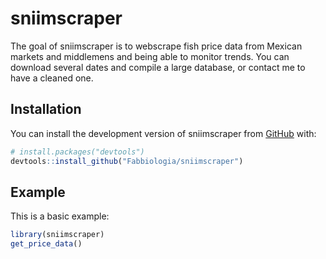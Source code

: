 
<!-- README.md is generated from README.Rmd. Please edit that file -->

# sniimscraper

<!-- badges: start -->
<!-- badges: end -->

The goal of sniimscraper is to webscrape fish price data from Mexican
markets and middlemens and being able to monitor trends. You can
download several dates and compile a large database, or contact me to
have a cleaned one.

## Installation

You can install the development version of sniimscraper from
[GitHub](https://github.com/) with:

``` r
# install.packages("devtools")
devtools::install_github("Fabbiologia/sniimscraper")
```

## Example

This is a basic example:

``` r
library(sniimscraper)
get_price_data()
```
